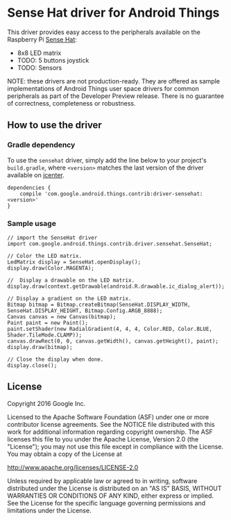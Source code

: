 Sense Hat driver for Android Things
=====================================

This driver provides easy access to the peripherals available on the Raspberry Pi [Sense Hat][product]:
- 8x8 LED matrix
- TODO: 5 buttons joystick
- TODO: Sensors


NOTE: these drivers are not production-ready. They are offered as sample
implementations of Android Things user space drivers for common peripherals
as part of the Developer Preview release. There is no guarantee
of correctness, completeness or robustness.

How to use the driver
---------------------

### Gradle dependency

To use the `sensehat` driver, simply add the line below to your project's `build.gradle`,
where `<version>` matches the last version of the driver available on [jcenter][jcenter].

```
dependencies {
    compile 'com.google.android.things.contrib:driver-sensehat:<version>'
}
```

### Sample usage

```
// import the SenseHat driver
import com.google.android.things.contrib.driver.sensehat.SenseHat;
```
```
// Color the LED matrix.
LedMatrix display = SenseHat.openDisplay();
display.draw(Color.MAGENTA);
```
```
//  Display a drawable on the LED matrix.
display.draw(context.getDrawable(android.R.drawable.ic_dialog_alert));
```
```
// Display a gradient on the LED matrix.
Bitmap bitmap = Bitmap.createBitmap(SenseHat.DISPLAY_WIDTH, SenseHat.DISPLAY_HEIGHT, Bitmap.Config.ARGB_8888);
Canvas canvas = new Canvas(bitmap);
Paint paint = new Paint();
paint.setShader(new RadialGradient(4, 4, 4, Color.RED, Color.BLUE, Shader.TileMode.CLAMP));
canvas.drawRect(0, 0, canvas.getWidth(), canvas.getHeight(), paint);
display.draw(bitmap);
```
```
// Close the display when done.
display.close();
```

License
-------

Copyright 2016 Google Inc.

Licensed to the Apache Software Foundation (ASF) under one or more contributor
license agreements.  See the NOTICE file distributed with this work for
additional information regarding copyright ownership.  The ASF licenses this
file to you under the Apache License, Version 2.0 (the "License"); you may not
use this file except in compliance with the License.  You may obtain a copy of
the License at

  http://www.apache.org/licenses/LICENSE-2.0

Unless required by applicable law or agreed to in writing, software
distributed under the License is distributed on an "AS IS" BASIS, WITHOUT
WARRANTIES OR CONDITIONS OF ANY KIND, either express or implied.  See the
License for the specific language governing permissions and limitations under
the License.

[product]: https://www.raspberrypi.org/products/sense-hat/
[jcenter]: https://bintray.com/google/androidthings/contrib-driver-sensehat
